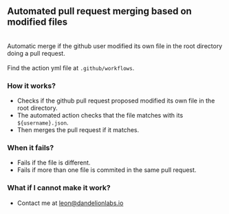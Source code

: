 ## Automated pull request merging based on modified files
\
Automatic merge if the github user modified its own file in the root directory doing a pull request.\
\
Find the action yml file at `.github/workflows`.

### How it works?
- Checks if the github pull request proposed modified its own file in the root directory.
- The automated action checks that the file matches with its `${username}.json`.
- Then merges the pull request if it matches.

### When it fails?
- Fails if the file is different.
- Fails if more than one file is commited in the same pull request.

### What if I cannot make it work?
- Contact me at leon@dandelionlabs.io
